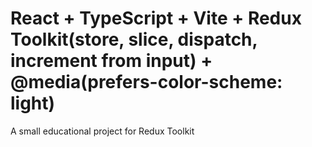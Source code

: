 # React + TypeScript + Vite + Redux Toolkit(store, slice, dispatch, increment from input) + @media(prefers-color-scheme: light)

A small educational project for Redux Toolkit
